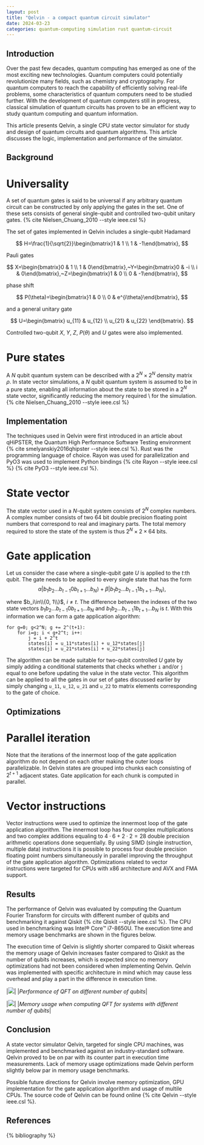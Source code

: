 ```yaml
---
layout: post
title: "Qelvin - a compact quantum circuit simulator"
date: 2024-03-23
categories: quantum-computing simulation rust quantum-circuit
---
```


## Introduction

Over the past few decades, quantum computing has emerged as one of the most exciting new technologies. Quantum computers could potentially revolutionize many fields, such as chemistry and cryptography. For quantum computers to reach the capability of efficiently solving real-life problems, some characteristics of quantum computers need to be studied further. With the development of quantum computers still in progress, classical simulation of quantum circuits has proven to be an efficient way to study quantum computing and quantum information.

This article presents Qelvin, a single CPU state vector simulator for study and design of quantum circuits and quantum algorithms. This article discusses the logic, implementation and performance of the simulator.

## Background

# Universality

A set of quantum gates is said to be universal if any arbitrary quantum circuit can be constructed by only applying the gates in the set. One of these sets consists of general single-qubit and controlled two-qubit unitary gates. {% cite Nielsen_Chuang_2010 --style ieee.csl %}

The set of gates implemented in Qelvin includes a single-qubit Hadamard

$$
H=\frac{1}{\sqrt{2}}\begin{bmatrix}1 & 1 \\ 1 & -1\end{bmatrix},
$$

Pauli gates

$$
X=\begin{bmatrix}0 & 1 \\ 1 & 0\end{bmatrix},~Y=\begin{bmatrix}0 & -i \\ i & 0\end{bmatrix},~Z=\begin{bmatrix}1 & 0 \\ 0 & -1\end{bmatrix},
$$

phase shift

$$
P(\theta)=\begin{bmatrix}1 & 0 \\ 0 & e^{i\theta}\end{bmatrix},
$$

and a general unitary gate

$$
U=\begin{bmatrix} u_{11} & u_{12} \\ u_{21} & u_{22} \end{bmatrix}.
$$

Controlled two-qubit $X$, $Y$, $Z$, $P(\theta)$ and $U$ gates were also implemented.

# Pure states
A $N$ qubit quantum system can be described with a $2^N\times2^N$ density matrix $\rho$. In state vector simulations, a $N$ qubit quantum system is assumed to be in a pure state, enabling all information about the state to be stored in a $2^N$ state vector, significantly reducing the memory required \\
for the simulation. {% cite Nielsen_Chuang_2010 --style ieee.csl %}

## Implementation

The techniques used in Qelvin were first introduced in an article about qHiPSTER, the Quantum High Performance Software Testing environment {% cite smelyanskiy2016qhipster --style ieee.csl %}. Rust was the programming language of choice. Rayon was used for parallelization and PyO3 was used to implement Python bindings {% cite Rayon --style ieee.csl %} {% cite PyO3 --style ieee.csl %}.

# State vector

The state vector used in a $N$-qubit system consists of $2^N$ complex numbers. A complex number consists of two $64$ bit double precision floating point numbers that correspond to real and imaginary parts. The total memory required to store the state of the system is thus $2^N\times2\times64$ bits.

# Gate application

Let us consider the case where a single-qubit gate $U$ is applied to the $t$:th qubit. The gate needs to be applied to every single state that has the form
$$
\alpha|b_1b_2...b_{t-1}0b_{t+1}...b_{N}\rangle+\beta|b_1b_2...b_{t-1}1b_{t+1}...b_{N}\rangle,
$$

where $b_i\in\\{0, 1\\}$, $i\neq t$. The difference between the indexes of the two state vectors $b_1b_2...b_{t-1}0b_{t+1}...b_{N}$ and $b_1b_2...b_{t-1}1b_{t+1}...b_{N}$ is $t$. With this information we can form a gate application algorithm:

```
for g=0; g<2^N; g += 2^(t+1):
    for i=g; i < g+2^t; i++:
        j = i + 2^t
        states[i] = u_11*states[i] + u_12*states[j]
        states[j] = u_21*states[i] + u_22*states[j]
```
The algorithm can be made suitable for two-qubit controlled $U$ gate by simply adding a conditional statements that checks whether `i` and/or `j` equal to one before updating the value in the state vector. This algorithm can be applied to all the  gates in our set of gates discussed earlier by simply changing `u_11`, `u_12`, `u_21` and `u_22` to matrix elements corresponding to the gate of choice.

## Optimizations

# Parallel iteration

Note that the iterations of the innermost loop of the gate application algorithm do not depend on each other making the outer loops parallelizable. In Qelvin states are grouped into chunks each consisting of $2^{t+1}$ adjacent states. Gate application for each chunk is computed in parallel.

# Vector instructions

Vector instructions were used to optimize the innermost loop of the gate application algorithm. The innermost loop has four complex multiplications and two complex additions equaling to $4\cdot6+2\cdot2=28$ double precision arithmetic operations done sequentially. By using SIMD (single instruction, multiple data) instructions it is possible to process four double precision floating point numbers simultaneously in parallel improving the throughput of the gate application algorithm. Optimizations related to vector instructions were targeted for CPUs with x86 architecture and AVX and FMA support.

## Results

The performance of Qelvin was evaluated by computing the Quantum Fourier Transform for circuits with different number of qubits and benchmarking it against Qiskit {% cite Qiskit --style ieee.csl %}. The CPU used in benchmarking was Intel® Core™ i7-8650U. The execution time and memory usage benchmarks are shown in the figures below.

The execution time of Qelvin is slightly shorter compared to Qiskit whereas the memory usage of Qelvin increases faster compared to Qiskit as the number of qubits increases, which is expected since no memory optimizations had not been considered when implementing Qelvin. Qelvin was implemented with specific architecture in mind which may cause less overhead and play a part in the difference in execution time.

|![](/assets/qelvin_qft_benchmark.png)|
|*Performance of QFT on different number of qubits*|

|![](/assets/qelvin_qft_mem_usage.png)|
|*Memory usage when computing QFT for systems with different  number of qubits*|

## Conclusion

A state vector simulator Qelvin, targeted for single CPU machines, was implemented and benchmarked against an industry-standard software. Qelvin proved to be on par with its counter part in execution time measurements. Lack of memory usage optimizations made Qelvin perform slightly below par in memory usage benchmarks.

Possible future directions for Qelvin involve memory optimization, GPU implementation for the gate application algorithm and usage of multile CPUs. The source code of Qelvin can be found
online {% cite Qelvin --style ieee.csl %}.

## References

{% bibliography %}
